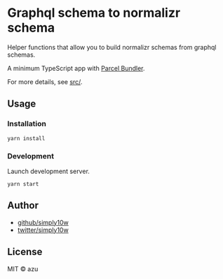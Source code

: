 # Graphql schema to normalizr schema

Helper functions that allow you to build normalizr schemas from graphql schemas.

A minimum TypeScript app with [Parcel Bundler](https://parceljs.org/).

For more details, see [src/](./src/).

## Usage

### Installation

    yarn install

### Development

Launch development server.

    yarn start
    
## Author

- [github/simply10w](https://github.com/simply10w)
- [twitter/simply10w](https://twitter.com/simply10w)

## License

MIT © azu
